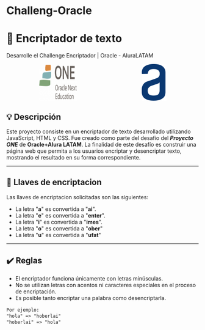 # Challeng-Oracle
# 🔏 Encriptador de texto
Desarrolle el Challenge Encriptador | Oracle - AluraLATAM
<div style="display: flex; justify-content: space-around;">
    <img src="img/one1.png" width="100"/>
    <img src="img/logo.svg" width="64"/>
</div>


## 💡 Descripción

Este proyecto consiste en un encriptador de texto desarrollado utilizando JavaScript, HTML y CSS. Fue creado como parte del desafío del **_Proyecto ONE_** de **Oracle+Alura LATAM**.
La finalidad de este desafío es construir una página web que permita a los usuarios encriptar y desencriptar texto, mostrando el resultado en su forma correspondiente.

---
## 🔑 Llaves de encriptacion

Las llaves de encriptacion solicitadas son las siguientes:

- La letra "**a**" es convertida a "**ai**".
- La letra "**e**" es convertida a "**enter**".
- La letra "**i**" es convertida a "**imes**".
- La letra "**o**" es convertida a "**ober**"
- La letra "**u**" es convertida a "**ufat**"

---

## ✔️ Reglas

- El encriptador funciona únicamente con letras minúsculas.
- No se utilizan letras con acentos ni caracteres especiales en el proceso de encriptación.
- Es posible tanto encriptar una palabra como desencriptarla.

```
Por ejemplo:
"hola" => "hoberlai"
"hoberlai" => "hola"
```


